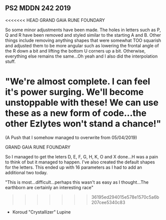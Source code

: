 ## PS2 MDDN 242 2019

<<<<<<< HEAD
GRAND GAIA RUNE FOUNDARY

So some minor adjustments have been made. The holes in letters such as P, Q and R have been removed and styled similar to the starting A and B. Other things include removing anything shapes that were somewhat TOO squarish and adjusted them to be more angular such as lowering the frontal angle of the R down a bit and lifting the bottom U corners up a bit. Otherwise, everything else remains the same...Oh yeah and I also did the interpolation stuff.

"We're almost complete. I can feel it's power surging. We'll become unstoppable with these! We can use these as a new form of code...the other Ezlytes won't stand a chance!"
=======
(A Push that I somehow managed to overwrite from 05/04/2019)

GRAND GAIA RUNE FOUNDARY

So I managed to get the leters D, E, F, G, H, K, O and X done...H was a pain to think of but it managed to happen. I've also created the default shapes for the letters. This ended up with 16 parameters as I had to add an additional two today.

"This is most...difficult...perhaps this wasn't as easy as I thought...The earthborn are certainly an interesting race"
>>>>>>> 36195ed294015e578e1570c5a6b207cee5340c83
- Koroud "Crystallizer" Lupine
